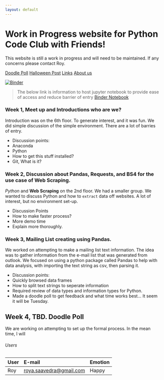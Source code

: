 ```yaml
---
layout: default
---
```

# Work in Progress website for Python Code Club with Friends!

This website is still a work in progress and will need to be maintained. If any concerns please contact Roy. 

[Doodle Poll](https://doodle.com/poll/yvgbma84mrvuzrud)
[Halloween Post](posts/2018-10-31-Halloween.md)
[Links](useful/link.md)
[About us](./about.md)

[![Binder](https://mybinder.org/badge.svg)](https://mybinder.org/v2/gh/PythonCodeClub/jupyter/master)
> The below link is information to host jupyter notebook to provide ease of access and reduce barrier of entry
[Binder Notebook](https://mybinder.org/v2/gh/PythonCodeClub/jupyter/master)


### Week 1, Meet up and Introductions who are we?

Introduction was on the 6th floor. To generate interest, and it was fun. We did simple discussion of the simple environment. There are a lot of barries of entry.
* Discussion points:
*   Anaconda
*   Python
*   How to get this stuff installed?
*   Git, What is it?

### Week 2, Discussion about Pandas, Requests, and BS4 for the use case of Web Scraping. 

_Python_ and **Web Scraping** on the 2nd floor. We had a smaller group. We wanted to discuss Python and how to `extract` data off websites. A lot of interest, but no environment set-up. 
* Discussion Points
*   How to make faster process?
*   More demo time
*   Explain more thoroughly.

### Week 3, Mailing List creating using Pandas.

We worked on attempting to make a mailing list text information. The idea was to gather information from the e-mail list that was generated from outlook.
We focused on using a python package called Pandas to help with data analysis, with importing the text string as csv, then parsing it.
* Discussion points:
*   Quickly browsed data frames
*   How to split text strings to seperate information
*   Required review of data types and information types for Python.
*   Made a doodle poll to get feedback and what time works best... It seem it will be Tuesday.


## Week 4, TBD. Doodle Poll
We are working on attempting to set up the formal process. In the mean time, I will

###### Users



| User         | E-mail                            | Emotion  |
|:-------------|:----------------------------------|:---------|
|      Roy     | roya.saavedra@gmail.com           | Happy    |


<!-- > This is a blockquote following a header.
>
> When something is important enough, you do it even if the odds are not in your favor.

Text can be **bold**, _italic_, ~~strikethrough~~ or `keyword`.

### Header 3


```js
// Javascript code with syntax highlighting.
var fun = function lang(l) {
  dateformat.i18n = require('./lang/' + l)
  return true;
}
```

```ruby
# Ruby code with syntax highlighting
GitHubPages::Dependencies.gems.each do |gem, version|
  s.add_dependency(gem, "= #{version}")
end
```

#### Header 4

*   This is an unordered list following a header.
*   This is an unordered list following a header.
*   This is an unordered list following a header.

##### Header 5

1.  [Test1](PythonCodeClub-TBS-SCT/data/mail_list.csv)
2.  [Test2](https://github.com/rsaavy/PythonCodeClub-TBS-SCT/blob/master/data/mail_list.csv)
3.  [Test3](PythonCodeClub-TBS-SCT/data/mail_list.csv)
4.  [Test4](/home/roy/Documents/PythonCodeClub-TBS-SCT/data/mail_list.csv)






### There's a horizontal rule below this.

* * *

### Here is an unordered list:

*   Item foo
*   Item bar
*   Item baz
*   Item zip

### And an ordered list:

1.  Item one
1.  Item two
1.  Item three
1.  Item four

### And a nested list:

- level 1 item
  - level 2 item
  - level 2 item
    - level 3 item
    - level 3 item
- level 1 item
  - level 2 item
  - level 2 item
  - level 2 item
- level 1 item
  - level 2 item
  - level 2 item
- level 1 item

### Small image

![Octocat](https://assets-cdn.github.com/images/icons/emoji/octocat.png)

### Large image

![Branching](https://guides.github.com/activities/hello-world/branching.png)


### Definition lists can be used with HTML syntax.

<dl>
<dt>Name</dt>
<dd>Godzilla</dd>
<dt>Born</dt>
<dd>1952</dd>
<dt>Birthplace</dt>
<dd>Japan</dd>
<dt>Color</dt>
<dd>Green</dd>
</dl>

```
Long, single-line code blocks should not wrap. They should horizontally scroll if they are too long. This line should be long enough to demonstrate this.
```

```
The final element.
``` -->

